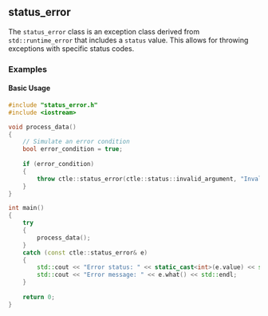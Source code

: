 ## status_error

The `status_error` class is an exception class derived from `std::runtime_error` that includes a `status` value. This allows for throwing exceptions with specific status codes.

### Examples

#### Basic Usage

```cpp
#include "status_error.h"
#include <iostream>

void process_data()
{
    // Simulate an error condition
    bool error_condition = true;
    
    if (error_condition)
    {
        throw ctle::status_error(ctle::status::invalid_argument, "Invalid data provided");
    }
}

int main()
{
    try
    {
        process_data();
    }
    catch (const ctle::status_error& e)
    {
        std::cout << "Error status: " << static_cast<int>(e.value) << std::endl;
        std::cout << "Error message: " << e.what() << std::endl;
    }
    
    return 0;
}
```
